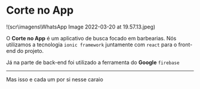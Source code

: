 # Corte  no App

!(scr\imagens\WhatsApp Image 2022-03-20 at 19.57.13.jpeg)

O **Corte no App** é um aplicativo de busca focado em barbearias.
Nós utilizamos a tecnologia `ionic framework` juntamente com `react` para o front-end do projeto.  

Já na parte de back-end foi utilizado a ferramenta do **Google** `firebase`

---

Mas isso e cada um por si nesse caraio
